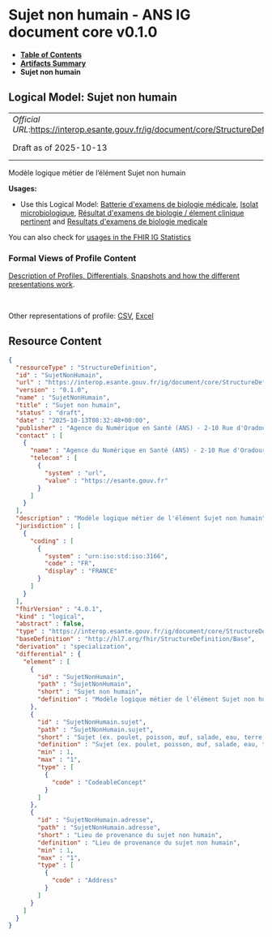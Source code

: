 # Sujet non humain - ANS IG document core v0.1.0

* [**Table of Contents**](toc.md)
* [**Artifacts Summary**](artifacts.md)
* **Sujet non humain**

## Logical Model: Sujet non humain 

| | |
| :--- | :--- |
| *Official URL*:https://interop.esante.gouv.fr/ig/document/core/StructureDefinition/SujetNonHumain | *Version*:0.1.0 |
| Draft as of 2025-10-13 | *Computable Name*:SujetNonHumain |

 
Modèle logique métier de l’élément Sujet non humain 

**Usages:**

* Use this Logical Model: [Batterie d'examens de biologie médicale](StructureDefinition-FrBatterieExamensBiologieMedicale.md), [Isolat microbiologique](StructureDefinition-FrIsolatMicrobiologique.md), [Résultat d'examens de biologie / élement clinique pertinent](StructureDefinition-FrResultatExamensBiologieElementCliniquePertinent.md) and [Resultats d'examens de biologie medicale](StructureDefinition-FrResultatsExamensBiologieMedicale.md)

You can also check for [usages in the FHIR IG Statistics](https://packages2.fhir.org/xig/ans.document.fr.core|current/StructureDefinition/SujetNonHumain)

### Formal Views of Profile Content

 [Description of Profiles, Differentials, Snapshots and how the different presentations work](http://build.fhir.org/ig/FHIR/ig-guidance/readingIgs.html#structure-definitions). 

 

Other representations of profile: [CSV](StructureDefinition-SujetNonHumain.csv), [Excel](StructureDefinition-SujetNonHumain.xlsx) 



## Resource Content

```json
{
  "resourceType" : "StructureDefinition",
  "id" : "SujetNonHumain",
  "url" : "https://interop.esante.gouv.fr/ig/document/core/StructureDefinition/SujetNonHumain",
  "version" : "0.1.0",
  "name" : "SujetNonHumain",
  "title" : "Sujet non humain",
  "status" : "draft",
  "date" : "2025-10-13T08:32:48+00:00",
  "publisher" : "Agence du Numérique en Santé (ANS) - 2-10 Rue d'Oradour-sur-Glane, 75015 Paris",
  "contact" : [
    {
      "name" : "Agence du Numérique en Santé (ANS) - 2-10 Rue d'Oradour-sur-Glane, 75015 Paris",
      "telecom" : [
        {
          "system" : "url",
          "value" : "https://esante.gouv.fr"
        }
      ]
    }
  ],
  "description" : "Modèle logique métier de l'élément Sujet non humain",
  "jurisdiction" : [
    {
      "coding" : [
        {
          "system" : "urn:iso:std:iso:3166",
          "code" : "FR",
          "display" : "FRANCE"
        }
      ]
    }
  ],
  "fhirVersion" : "4.0.1",
  "kind" : "logical",
  "abstract" : false,
  "type" : "https://interop.esante.gouv.fr/ig/document/core/StructureDefinition/SujetNonHumain",
  "baseDefinition" : "http://hl7.org/fhir/StructureDefinition/Base",
  "derivation" : "specialization",
  "differential" : {
    "element" : [
      {
        "id" : "SujetNonHumain",
        "path" : "SujetNonHumain",
        "short" : "Sujet non humain",
        "definition" : "Modèle logique métier de l'élément Sujet non humain"
      },
      {
        "id" : "SujetNonHumain.sujet",
        "path" : "SujetNonHumain.sujet",
        "short" : "Sujet (ex. poulet, poisson, œuf, salade, eau, terre, air, peinture, etc.)",
        "definition" : "Sujet (ex. poulet, poisson, œuf, salade, eau, terre, air, peinture, etc.)",
        "min" : 1,
        "max" : "1",
        "type" : [
          {
            "code" : "CodeableConcept"
          }
        ]
      },
      {
        "id" : "SujetNonHumain.adresse",
        "path" : "SujetNonHumain.adresse",
        "short" : "Lieu de provenance du sujet non humain",
        "definition" : "Lieu de provenance du sujet non humain",
        "min" : 1,
        "max" : "1",
        "type" : [
          {
            "code" : "Address"
          }
        ]
      }
    ]
  }
}

```

